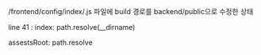 /frontend/config/index/.js 파일에 build 경로를 backend/public으로 수정한 상태

line 41 : index: path.resolve(__dirname)

assestsRoot: path.resolve